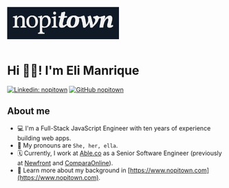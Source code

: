 

<div style="display: flex;">
  <img src="./assets/nopitown-logo.png" width="260" />
</div>
&nbsp;

# Hi 👋🏻! I'm Eli Manrique

[![Linkedin: nopitown](https://img.shields.io/badge/-nopitown-blue?style=flat-square&logo=Linkedin&logoColor=white&link=https://www.linkedin.com/in/nopitown/)](https://www.linkedin.com/in/nopitown/)
[![GitHub nopitown](https://img.shields.io/github/followers/nopitown?label=follow&style=social)](https://github.com/nopitown)


## About me
- 💻 I'm a Full-Stack JavaScript Engineer with ten years of experience building web apps.
- 👤 My pronouns are `She, her, ella`.
- 🗓 Currently, I work at [Able.co](https://www.able.co/) as a Senior Software Engineer (previously at [Newfront](https://www.newfront.com/) and [ComparaOnline](https://comparaonline.cl)).
- 📧 Learn more about my background in [https://www.nopitown.com](https://www.nopitown.com).
